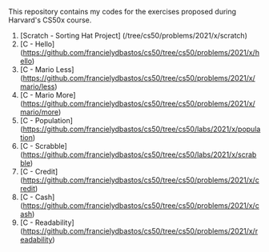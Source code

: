 This repository contains my codes for the exercises proposed during Harvard's CS50x course.

1. [Scratch - Sorting Hat Project] (/tree/cs50/problems/2021/x/scratch)
2. [C - Hello] (https://github.com/francielydbastos/cs50/tree/cs50/problems/2021/x/hello)
3. [C - Mario Less] (https://github.com/francielydbastos/cs50/tree/cs50/problems/2021/x/mario/less)
4. [C - Mario More] (https://github.com/francielydbastos/cs50/tree/cs50/problems/2021/x/mario/more)
5. [C - Population] (https://github.com/francielydbastos/cs50/tree/cs50/labs/2021/x/population)
6. [C - Scrabble] (https://github.com/francielydbastos/cs50/tree/cs50/labs/2021/x/scrabble)
7. [C - Credit] (https://github.com/francielydbastos/cs50/tree/cs50/problems/2021/x/credit)
8. [C - Cash] (https://github.com/francielydbastos/cs50/tree/cs50/problems/2021/x/cash)
9. [C - Readability] (https://github.com/francielydbastos/cs50/tree/cs50/problems/2021/x/readability)
